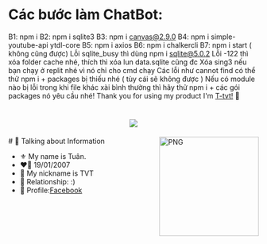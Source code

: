 # Các bước làm ChatBot:
B1: npm i
B2: npm i sqlite3
B3: npm i canvas@2.9.0
B4: npm i simple-youtube-api ytdl-core
B5: npm i axios
B6: npm i chalkercli
B7: npm i start ( không cũng được)
Lỗi sqlite_busy thì dùng npm i sqlite@5.0.2
Lỗi -122 thì xóa folder cache nhé, thích thì xóa lun data.sqlite cũng đc
Xóa sing3 nếu bạn chạy ở replit nhé vì nó chỉ cho cmd chạy
Các lỗi như cannot find có thể thử npm i + packages bị thiếu nhé ( tùy cái sẽ không được )
Nếu có module nào bị lỗi trong khi file khác xài bình thường thì hãy thử npm i + các gói packages nó yêu cầu nhé!
Thank you for using my product
I'm [T-tvt!](https://www.facebook.com/tuantvtvip) 👋
<h1 align="center">
    <img src="https://i.ibb.co/gDf19h2/Eru-Profile.webp"/>
</h1>
# 📰 Talking about Information
<img align="right" width=200px alt="PNG" src="https://i.pinimg.com/originals/a0/10/21/a010215b786ada4176ae237b5b154310.gif" />

-   ⚜️ My name is Tuân.
-   ❤️‍🔥 19/01/2007
-   💬 My nickname is TVT
-   💓 Relationship: :)
-   🍁 Profile:[Facebook](https://www.facebook.com/tuantvtvip)
